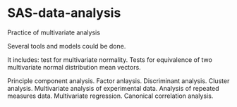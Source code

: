 # SAS-data-analysis
Practice of multivariate analysis

Several tools and models could be done.

It includes: 
test for multivariate normality.
Tests for equivalence of two multivariate normal distribution mean vectors.

Principle component analysis.
Factor anlaysis.
Discriminant analysis.
Cluster analysis.
Multivariate analysis of experimental data.
Analysis of repeated measures data.
Multivariate regression.
Canonical correlation analysis.
